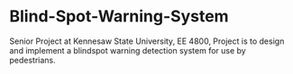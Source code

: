 # Blind-Spot-Warning-System
Senior Project at Kennesaw State University, EE 4800, Project is to design and implement a blindspot warning detection system for use by pedestrians.
